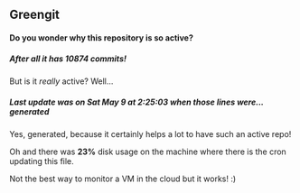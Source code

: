 ## Greengit

#### Do you wonder why this repository is so active?

##### After all it has 10874 commits!

But is it *really* active? Well...

##### Last update was on Sat May 9 at 2:25:03 when those lines were... generated

Yes, generated, because it certainly helps a lot to have such an active repo!

Oh and there was **23%** disk usage on the machine
where there is the cron updating this file.

Not the best way to monitor a VM in the cloud but it works! :)
